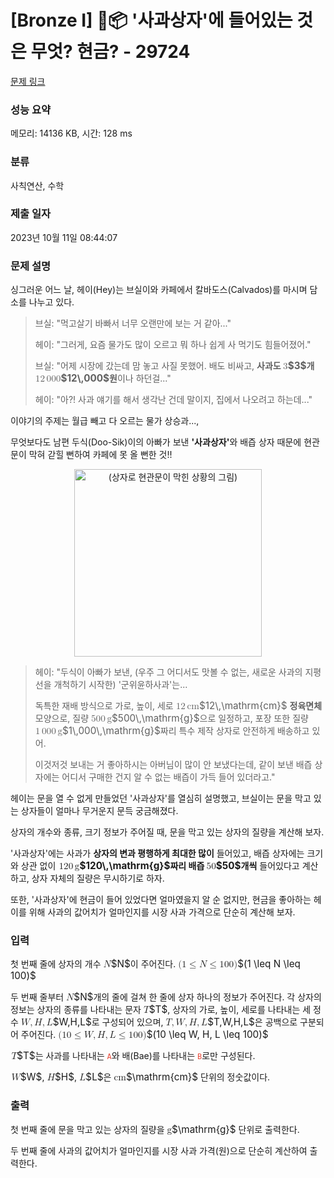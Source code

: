 # [Bronze I] 🍎📦 '사과상자'에 들어있는 것은 무엇? 현금? - 29724 

[문제 링크](https://www.acmicpc.net/problem/29724) 

### 성능 요약

메모리: 14136 KB, 시간: 128 ms

### 분류

사칙연산, 수학

### 제출 일자

2023년 10월 11일 08:44:07

### 문제 설명

<p>싱그러운 어느 날, 헤이(Hey)는 브실이와 카페에서 칼바도스(Calvados)를 마시며 담소를 나누고 있다. </p>

<blockquote>
<p>브실: "먹고살기 바빠서 너무 오랜만에 보는 거 같아..."</p>

<p>헤이: "그러게, 요즘 물가도 많이 오르고 뭐 하나 쉽게 사 먹기도 힘들어졌어."</p>

<p>브실: "어제 시장에 갔는데 맘 놓고 사질 못했어. 배도 비싸고, <strong>사과도 <mjx-container class="MathJax" jax="CHTML" style="font-size: 109%; position: relative;"><mjx-math class="MJX-TEX" aria-hidden="true"><mjx-mn class="mjx-n"><mjx-c class="mjx-c33"></mjx-c></mjx-mn></mjx-math><mjx-assistive-mml unselectable="on" display="inline"><math xmlns="http://www.w3.org/1998/Math/MathML"><mn>3</mn></math></mjx-assistive-mml><span aria-hidden="true" class="no-mathjax mjx-copytext">$3$</span></mjx-container>개 <mjx-container class="MathJax" jax="CHTML" style="font-size: 109%; position: relative;"><mjx-math class="MJX-TEX" aria-hidden="true"><mjx-mn class="mjx-n"><mjx-c class="mjx-c31"></mjx-c><mjx-c class="mjx-c32"></mjx-c></mjx-mn><mjx-mstyle><mjx-mspace style="width: 0.167em;"></mjx-mspace></mjx-mstyle><mjx-mn class="mjx-n"><mjx-c class="mjx-c30"></mjx-c><mjx-c class="mjx-c30"></mjx-c><mjx-c class="mjx-c30"></mjx-c></mjx-mn></mjx-math><mjx-assistive-mml unselectable="on" display="inline"><math xmlns="http://www.w3.org/1998/Math/MathML"><mn>12</mn><mstyle scriptlevel="0"><mspace width="0.167em"></mspace></mstyle><mn>000</mn></math></mjx-assistive-mml><span aria-hidden="true" class="no-mathjax mjx-copytext">$12\,000$</span></mjx-container>원</strong>이나 하던걸..."</p>

<p>헤이: "아?! 사과 얘기를 해서 생각난 건데  말이지, 집에서 나오려고 하는데..."</p>
</blockquote>

<p>이야기의 주제는 월급 빼고 다 오르는 물가 상승과..., </p>

<p>무엇보다도 남편 두식(Doo-Sik)이의 아빠가 보낸 <strong>'사과상자'</strong>와 배즙 상자 때문에 현관문이 막혀 갇힐 뻔하여 카페에 못 올 뻔한 것!!</p>

<p align="center"><img alt="(상자로 현관문이 막힌 상황의 그림)" src="https://upload.acmicpc.net/d7e85de5-8535-4f3f-8a8f-570d61f3375d/-/preview/" style="max_width: 100%; width: 300px; height: 300px;"></p>

<blockquote>
<p>헤이: "두식이 아빠가 보낸, (우주 그 어디서도 맛볼 수 없는, 새로운 사과의 지평선을 개척하기 시작한) '군위윤하사과'는...</p>

<p>독특한 재배 방식으로 가로, 높이, 세로 <mjx-container class="MathJax" jax="CHTML" style="font-size: 109%; position: relative;"><mjx-math class="MJX-TEX" aria-hidden="true"><mjx-mn class="mjx-n"><mjx-c class="mjx-c31"></mjx-c><mjx-c class="mjx-c32"></mjx-c></mjx-mn><mjx-mstyle><mjx-mspace style="width: 0.167em;"></mjx-mspace></mjx-mstyle><mjx-texatom texclass="ORD"><mjx-mi class="mjx-n"><mjx-c class="mjx-c63"></mjx-c><mjx-c class="mjx-c6D"></mjx-c></mjx-mi></mjx-texatom></mjx-math><mjx-assistive-mml unselectable="on" display="inline"><math xmlns="http://www.w3.org/1998/Math/MathML"><mn>12</mn><mstyle scriptlevel="0"><mspace width="0.167em"></mspace></mstyle><mrow data-mjx-texclass="ORD"><mi data-mjx-auto-op="false">cm</mi></mrow></math></mjx-assistive-mml><span aria-hidden="true" class="no-mathjax mjx-copytext">$12\,\mathrm{cm}$</span></mjx-container> <strong>정육면체</strong> 모양으로, 질량 <mjx-container class="MathJax" jax="CHTML" style="font-size: 109%; position: relative;"><mjx-math class="MJX-TEX" aria-hidden="true"><mjx-mn class="mjx-n"><mjx-c class="mjx-c35"></mjx-c><mjx-c class="mjx-c30"></mjx-c><mjx-c class="mjx-c30"></mjx-c></mjx-mn><mjx-mstyle><mjx-mspace style="width: 0.167em;"></mjx-mspace></mjx-mstyle><mjx-texatom texclass="ORD"><mjx-mi class="mjx-n"><mjx-c class="mjx-c67"></mjx-c></mjx-mi></mjx-texatom></mjx-math><mjx-assistive-mml unselectable="on" display="inline"><math xmlns="http://www.w3.org/1998/Math/MathML"><mn>500</mn><mstyle scriptlevel="0"><mspace width="0.167em"></mspace></mstyle><mrow data-mjx-texclass="ORD"><mi mathvariant="normal">g</mi></mrow></math></mjx-assistive-mml><span aria-hidden="true" class="no-mathjax mjx-copytext">$500\,\mathrm{g}$</span></mjx-container>으로 일정하고, 포장 또한 질량 <mjx-container class="MathJax" jax="CHTML" style="font-size: 109%; position: relative;"><mjx-math class="MJX-TEX" aria-hidden="true"><mjx-mn class="mjx-n"><mjx-c class="mjx-c31"></mjx-c></mjx-mn><mjx-mstyle><mjx-mspace style="width: 0.167em;"></mjx-mspace></mjx-mstyle><mjx-mn class="mjx-n"><mjx-c class="mjx-c30"></mjx-c><mjx-c class="mjx-c30"></mjx-c><mjx-c class="mjx-c30"></mjx-c></mjx-mn><mjx-mstyle><mjx-mspace style="width: 0.167em;"></mjx-mspace></mjx-mstyle><mjx-texatom texclass="ORD"><mjx-mi class="mjx-n"><mjx-c class="mjx-c67"></mjx-c></mjx-mi></mjx-texatom></mjx-math><mjx-assistive-mml unselectable="on" display="inline"><math xmlns="http://www.w3.org/1998/Math/MathML"><mn>1</mn><mstyle scriptlevel="0"><mspace width="0.167em"></mspace></mstyle><mn>000</mn><mstyle scriptlevel="0"><mspace width="0.167em"></mspace></mstyle><mrow data-mjx-texclass="ORD"><mi mathvariant="normal">g</mi></mrow></math></mjx-assistive-mml><span aria-hidden="true" class="no-mathjax mjx-copytext">$1\,000\,\mathrm{g}$</span></mjx-container>짜리 특수 제작 상자로 안전하게 배송하고 있어. </p>

<p>이것저것 보내는 거 좋아하시는 아버님이 많이 안 보냈다는데, 같이 보낸 배즙 상자에는 어디서 구매한 건지 알 수 없는 배즙이 가득 들어 있더라고."</p>
</blockquote>

<p>헤이는 문을 열 수 없게 만들었던 '사과상자'를 열심히 설명했고, 브실이는 문을 막고 있는 상자들이 얼마나 무거운지 문득 궁금해졌다. </p>

<p>상자의 개수와 종류, 크기 정보가 주어질 때, 문을 막고 있는 상자의 질량을 계산해 보자. </p>

<p>'사과상자'에는 사과가 <strong>상자의 변과 평행하게 최대한 많이</strong> 들어있고, 배즙 상자에는 크기와 상관 없이 <strong><mjx-container class="MathJax" jax="CHTML" style="font-size: 109%; position: relative;"> <mjx-math class="MJX-TEX" aria-hidden="true"><mjx-mn class="mjx-n"><mjx-c class="mjx-c31"></mjx-c><mjx-c class="mjx-c32"></mjx-c><mjx-c class="mjx-c30"></mjx-c></mjx-mn><mjx-mstyle><mjx-mspace style="width: 0.167em;"></mjx-mspace></mjx-mstyle><mjx-texatom texclass="ORD"><mjx-mi class="mjx-n"><mjx-c class="mjx-c67"></mjx-c></mjx-mi></mjx-texatom></mjx-math><mjx-assistive-mml unselectable="on" display="inline"><math xmlns="http://www.w3.org/1998/Math/MathML"><mn>120</mn><mstyle scriptlevel="0"><mspace width="0.167em"></mspace></mstyle><mrow data-mjx-texclass="ORD"><mi mathvariant="normal">g</mi></mrow></math></mjx-assistive-mml><span aria-hidden="true" class="no-mathjax mjx-copytext">$120\,\mathrm{g}$</span></mjx-container>짜리 배즙 <mjx-container class="MathJax" jax="CHTML" style="font-size: 109%; position: relative;"><mjx-math class="MJX-TEX" aria-hidden="true"><mjx-mn class="mjx-n"><mjx-c class="mjx-c35"></mjx-c><mjx-c class="mjx-c30"></mjx-c></mjx-mn></mjx-math><mjx-assistive-mml unselectable="on" display="inline"><math xmlns="http://www.w3.org/1998/Math/MathML"><mn>50</mn></math></mjx-assistive-mml><span aria-hidden="true" class="no-mathjax mjx-copytext">$50$</span></mjx-container>개씩</strong> 들어있다고 계산하고, 상자 자체의 질량은 무시하기로 하자. </p>

<p>또한, '사과상자'에 현금이 들어 있었다면 얼마였을지 알 순 없지만, 현금을 좋아하는 헤이를 위해 사과의 값어치가 얼마인지를 시장 사과 가격으로 단순히 계산해 보자. </p>

### 입력 

 <p>첫 번째 줄에 상자의 개수 <mjx-container class="MathJax" jax="CHTML" style="font-size: 109%; position: relative;"><mjx-math class="MJX-TEX" aria-hidden="true"><mjx-mi class="mjx-i"><mjx-c class="mjx-c1D441 TEX-I"></mjx-c></mjx-mi></mjx-math><mjx-assistive-mml unselectable="on" display="inline"><math xmlns="http://www.w3.org/1998/Math/MathML"><mi>N</mi></math></mjx-assistive-mml><span aria-hidden="true" class="no-mathjax mjx-copytext">$N$</span></mjx-container>이 주어진다. <mjx-container class="MathJax" jax="CHTML" style="font-size: 109%; position: relative;"><mjx-math class="MJX-TEX" aria-hidden="true"><mjx-mo class="mjx-n"><mjx-c class="mjx-c28"></mjx-c></mjx-mo><mjx-mn class="mjx-n"><mjx-c class="mjx-c31"></mjx-c></mjx-mn><mjx-mo class="mjx-n" space="4"><mjx-c class="mjx-c2264"></mjx-c></mjx-mo><mjx-mi class="mjx-i" space="4"><mjx-c class="mjx-c1D441 TEX-I"></mjx-c></mjx-mi><mjx-mo class="mjx-n" space="4"><mjx-c class="mjx-c2264"></mjx-c></mjx-mo><mjx-mn class="mjx-n" space="4"><mjx-c class="mjx-c31"></mjx-c><mjx-c class="mjx-c30"></mjx-c><mjx-c class="mjx-c30"></mjx-c></mjx-mn><mjx-mo class="mjx-n"><mjx-c class="mjx-c29"></mjx-c></mjx-mo></mjx-math><mjx-assistive-mml unselectable="on" display="inline"><math xmlns="http://www.w3.org/1998/Math/MathML"><mo stretchy="false">(</mo><mn>1</mn><mo>≤</mo><mi>N</mi><mo>≤</mo><mn>100</mn><mo stretchy="false">)</mo></math></mjx-assistive-mml><span aria-hidden="true" class="no-mathjax mjx-copytext">$(1 \leq N \leq 100)$</span> </mjx-container></p>

<p>두 번째 줄부터 <mjx-container class="MathJax" jax="CHTML" style="font-size: 109%; position: relative;"><mjx-math class="MJX-TEX" aria-hidden="true"><mjx-mi class="mjx-i"><mjx-c class="mjx-c1D441 TEX-I"></mjx-c></mjx-mi></mjx-math><mjx-assistive-mml unselectable="on" display="inline"><math xmlns="http://www.w3.org/1998/Math/MathML"><mi>N</mi></math></mjx-assistive-mml><span aria-hidden="true" class="no-mathjax mjx-copytext">$N$</span></mjx-container>개의 줄에 걸쳐 한 줄에 상자 하나의 정보가 주어진다. 각 상자의 정보는 상자의 종류를 나타내는 문자 <mjx-container class="MathJax" jax="CHTML" style="font-size: 109%; position: relative;"><mjx-math class="MJX-TEX" aria-hidden="true"><mjx-mi class="mjx-i"><mjx-c class="mjx-c1D447 TEX-I"></mjx-c></mjx-mi></mjx-math><mjx-assistive-mml unselectable="on" display="inline"><math xmlns="http://www.w3.org/1998/Math/MathML"><mi>T</mi></math></mjx-assistive-mml><span aria-hidden="true" class="no-mathjax mjx-copytext">$T$</span></mjx-container>, 상자의 가로, 높이, 세로를 나타내는 세 정수 <mjx-container class="MathJax" jax="CHTML" style="font-size: 109%; position: relative;"><mjx-math class="MJX-TEX" aria-hidden="true"><mjx-mi class="mjx-i"><mjx-c class="mjx-c1D44A TEX-I"></mjx-c></mjx-mi><mjx-mo class="mjx-n"><mjx-c class="mjx-c2C"></mjx-c></mjx-mo><mjx-mi class="mjx-i" space="2"><mjx-c class="mjx-c1D43B TEX-I"></mjx-c></mjx-mi><mjx-mo class="mjx-n"><mjx-c class="mjx-c2C"></mjx-c></mjx-mo><mjx-mi class="mjx-i" space="2"><mjx-c class="mjx-c1D43F TEX-I"></mjx-c></mjx-mi></mjx-math><mjx-assistive-mml unselectable="on" display="inline"><math xmlns="http://www.w3.org/1998/Math/MathML"><mi>W</mi><mo>,</mo><mi>H</mi><mo>,</mo><mi>L</mi></math></mjx-assistive-mml><span aria-hidden="true" class="no-mathjax mjx-copytext">$W,H,L$</span></mjx-container>로 구성되어 있으며, <mjx-container class="MathJax" jax="CHTML" style="font-size: 109%; position: relative;"><mjx-math class="MJX-TEX" aria-hidden="true"><mjx-mi class="mjx-i"><mjx-c class="mjx-c1D447 TEX-I"></mjx-c></mjx-mi><mjx-mo class="mjx-n"><mjx-c class="mjx-c2C"></mjx-c></mjx-mo><mjx-mi class="mjx-i" space="2"><mjx-c class="mjx-c1D44A TEX-I"></mjx-c></mjx-mi><mjx-mo class="mjx-n"><mjx-c class="mjx-c2C"></mjx-c></mjx-mo><mjx-mi class="mjx-i" space="2"><mjx-c class="mjx-c1D43B TEX-I"></mjx-c></mjx-mi><mjx-mo class="mjx-n"><mjx-c class="mjx-c2C"></mjx-c></mjx-mo><mjx-mi class="mjx-i" space="2"><mjx-c class="mjx-c1D43F TEX-I"></mjx-c></mjx-mi></mjx-math><mjx-assistive-mml unselectable="on" display="inline"><math xmlns="http://www.w3.org/1998/Math/MathML"><mi>T</mi><mo>,</mo><mi>W</mi><mo>,</mo><mi>H</mi><mo>,</mo><mi>L</mi></math></mjx-assistive-mml><span aria-hidden="true" class="no-mathjax mjx-copytext">$T,W,H,L$</span></mjx-container>은 공백으로 구분되어 주어진다. <mjx-container class="MathJax" jax="CHTML" style="font-size: 109%; position: relative;"><mjx-math class="MJX-TEX" aria-hidden="true"><mjx-mo class="mjx-n"><mjx-c class="mjx-c28"></mjx-c></mjx-mo><mjx-mn class="mjx-n"><mjx-c class="mjx-c31"></mjx-c><mjx-c class="mjx-c30"></mjx-c></mjx-mn><mjx-mo class="mjx-n" space="4"><mjx-c class="mjx-c2264"></mjx-c></mjx-mo><mjx-mi class="mjx-i" space="4"><mjx-c class="mjx-c1D44A TEX-I"></mjx-c></mjx-mi><mjx-mo class="mjx-n"><mjx-c class="mjx-c2C"></mjx-c></mjx-mo><mjx-mi class="mjx-i" space="2"><mjx-c class="mjx-c1D43B TEX-I"></mjx-c></mjx-mi><mjx-mo class="mjx-n"><mjx-c class="mjx-c2C"></mjx-c></mjx-mo><mjx-mi class="mjx-i" space="2"><mjx-c class="mjx-c1D43F TEX-I"></mjx-c></mjx-mi><mjx-mo class="mjx-n" space="4"><mjx-c class="mjx-c2264"></mjx-c></mjx-mo><mjx-mn class="mjx-n" space="4"><mjx-c class="mjx-c31"></mjx-c><mjx-c class="mjx-c30"></mjx-c><mjx-c class="mjx-c30"></mjx-c></mjx-mn><mjx-mo class="mjx-n"><mjx-c class="mjx-c29"></mjx-c></mjx-mo></mjx-math><mjx-assistive-mml unselectable="on" display="inline"><math xmlns="http://www.w3.org/1998/Math/MathML"><mo stretchy="false">(</mo><mn>10</mn><mo>≤</mo><mi>W</mi><mo>,</mo><mi>H</mi><mo>,</mo><mi>L</mi><mo>≤</mo><mn>100</mn><mo stretchy="false">)</mo></math></mjx-assistive-mml><span aria-hidden="true" class="no-mathjax mjx-copytext">$(10 \leq W, H, L \leq 100)$</span> </mjx-container></p>

<p><mjx-container class="MathJax" jax="CHTML" style="font-size: 109%; position: relative;"> <mjx-math class="MJX-TEX" aria-hidden="true"><mjx-mi class="mjx-i"><mjx-c class="mjx-c1D447 TEX-I"></mjx-c></mjx-mi></mjx-math><mjx-assistive-mml unselectable="on" display="inline"><math xmlns="http://www.w3.org/1998/Math/MathML"><mi>T</mi></math></mjx-assistive-mml><span aria-hidden="true" class="no-mathjax mjx-copytext">$T$</span></mjx-container>는 사과를 나타내는 <span style="color:#e74c3c;"><code>A</code></span>와 배(Bae)를 나타내는 <span style="color:#e74c3c;"><code>B</code></span>로만 구성된다. </p>

<p><mjx-container class="MathJax" jax="CHTML" style="font-size: 109%; position: relative;"> <mjx-math class="MJX-TEX" aria-hidden="true"><mjx-mi class="mjx-i"><mjx-c class="mjx-c1D44A TEX-I"></mjx-c></mjx-mi></mjx-math><mjx-assistive-mml unselectable="on" display="inline"><math xmlns="http://www.w3.org/1998/Math/MathML"><mi>W</mi></math></mjx-assistive-mml><span aria-hidden="true" class="no-mathjax mjx-copytext">$W$</span></mjx-container>, <mjx-container class="MathJax" jax="CHTML" style="font-size: 109%; position: relative;"><mjx-math class="MJX-TEX" aria-hidden="true"><mjx-mi class="mjx-i"><mjx-c class="mjx-c1D43B TEX-I"></mjx-c></mjx-mi></mjx-math><mjx-assistive-mml unselectable="on" display="inline"><math xmlns="http://www.w3.org/1998/Math/MathML"><mi>H</mi></math></mjx-assistive-mml><span aria-hidden="true" class="no-mathjax mjx-copytext">$H$</span></mjx-container>, <mjx-container class="MathJax" jax="CHTML" style="font-size: 109%; position: relative;"><mjx-math class="MJX-TEX" aria-hidden="true"><mjx-mi class="mjx-i"><mjx-c class="mjx-c1D43F TEX-I"></mjx-c></mjx-mi></mjx-math><mjx-assistive-mml unselectable="on" display="inline"><math xmlns="http://www.w3.org/1998/Math/MathML"><mi>L</mi></math></mjx-assistive-mml><span aria-hidden="true" class="no-mathjax mjx-copytext">$L$</span></mjx-container>은 <mjx-container class="MathJax" jax="CHTML" style="font-size: 109%; position: relative;"><mjx-math class="MJX-TEX" aria-hidden="true"><mjx-texatom texclass="ORD"><mjx-mi class="mjx-n"><mjx-c class="mjx-c63"></mjx-c><mjx-c class="mjx-c6D"></mjx-c></mjx-mi></mjx-texatom></mjx-math><mjx-assistive-mml unselectable="on" display="inline"><math xmlns="http://www.w3.org/1998/Math/MathML"><mrow data-mjx-texclass="ORD"><mi data-mjx-auto-op="false">cm</mi></mrow></math></mjx-assistive-mml><span aria-hidden="true" class="no-mathjax mjx-copytext">$\mathrm{cm}$</span></mjx-container> 단위의 정숫값이다. </p>

### 출력 

 <p>첫 번째 줄에 문을 막고 있는 상자의 질량을 <mjx-container class="MathJax" jax="CHTML" style="font-size: 109%; position: relative;"><mjx-math class="MJX-TEX" aria-hidden="true"><mjx-texatom texclass="ORD"><mjx-mi class="mjx-n"><mjx-c class="mjx-c67"></mjx-c></mjx-mi></mjx-texatom></mjx-math><mjx-assistive-mml unselectable="on" display="inline"><math xmlns="http://www.w3.org/1998/Math/MathML"><mrow data-mjx-texclass="ORD"><mi mathvariant="normal">g</mi></mrow></math></mjx-assistive-mml><span aria-hidden="true" class="no-mathjax mjx-copytext">$\mathrm{g}$</span></mjx-container> 단위로 출력한다. </p>

<p>두 번째 줄에 사과의 값어치가 얼마인지를 시장 사과 가격(원)으로 단순히 계산하여 출력한다. </p>

